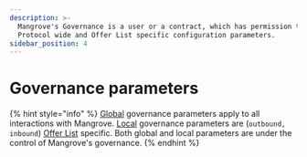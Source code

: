 ```yaml
---
description: >-
  Mangrove's Governance is a user or a contract, which has permission to set
  Protocol wide and Offer List specific configuration parameters.
sidebar_position: 4
---
```


# Governance parameters

{% hint style="info" %}
[Global](global-variables.md) governance parameters apply to all interactions with Mangrove. [Local](local-variables.md) governance parameters are (`outbound, inbound`) [Offer List](../../../meta-topics/broken-reference/) specific. Both global and local parameters are under the control of Mangrove's governance.
{% endhint %}
